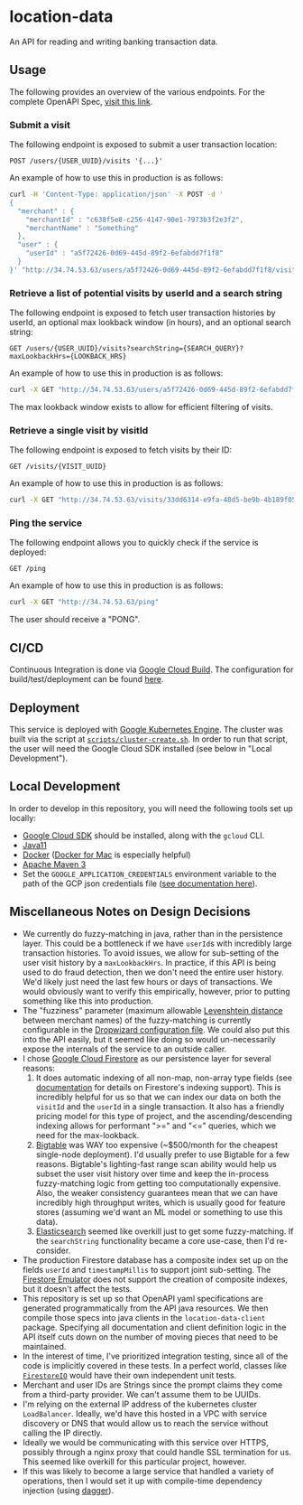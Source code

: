 # location-data
An API for reading and writing banking transaction data.

## Usage
The following provides an overview of the various endpoints.
For the complete OpenAPI Spec, [visit this link](http://34.74.53.63/swagger).

### Submit a visit
The following endpoint is exposed to submit a user transaction location: 
```
POST /users/{USER_UUID}/visits '{...}'
```

An example of how to use this in production is as follows:
```bash
curl -H 'Content-Type: application/json' -X POST -d '
{
  "merchant" : {
    "merchantId" : "c638f5e8-c256-4147-90e1-7973b3f2e3f2",
    "merchantName" : "Something"
  },
  "user" : {
    "userId" : "a5f72426-0d69-445d-89f2-6efabdd7f1f8"
  }
}' "http://34.74.53.63/users/a5f72426-0d69-445d-89f2-6efabdd7f1f8/visits"
```

### Retrieve a list of potential visits by userId and a search string
The following endpoint is exposed to fetch user transaction histories by userId, an optional max lookback window (in hours),
and an optional search string:
```
GET /users/{USER_UUID}/visits?searchString={SEARCH_QUERY}?maxLookbackHrs={LOOKBACK_HRS}
```

An example of how to use this in production is as follows:
```bash
curl -X GET "http://34.74.53.63/users/a5f72426-0d69-445d-89f2-6efabdd7f1f8/visits?searchString=Something&maxLookbackHrs=10"
```

The max lookback window exists to allow for efficient filtering of visits.

### Retrieve a single visit by visitId
The following endpoint is exposed to fetch visits by their ID:
```
GET /visits/{VISIT_UUID}
```

An example of how to use this in production is as follows:
```bash
curl -X GET "http://34.74.53.63/visits/33dd6314-e9fa-48d5-be9b-4b189f05e660"
```

### Ping the service
The following endpoint allows you to quickly check if the service is deployed:
```
GET /ping
```

An example of how to use this in production is as follows:
```bash
curl -X GET "http://34.74.53.63/ping"
```
The user should receive a "PONG".

## CI/CD
Continuous Integration is done via [Google Cloud Build](https://cloud.google.com/cloud-build).
The configuration for build/test/deployment can be found [here](cloudbuild.yaml).

## Deployment
This service is deployed with [Google Kubernetes Engine](https://cloud.google.com/kubernetes-engine).
The cluster was built via the script at [`scripts/cluster-create.sh`](scripts/cluster-create.sh).
In order to run that script, the user will need the Google Cloud SDK installed (see below in "Local Development").

## Local Development
In order to develop in this repository, you will need the following tools set up locally:

- [Google Cloud SDK](https://cloud.google.com/sdk) should be installed, along with the `gcloud` CLI.
- [Java11](https://www.oracle.com/java/technologies/javase-jdk11-downloads.html)
- [Docker](https://www.docker.com/) ([Docker for Mac](https://docs.docker.com/docker-for-mac/install/) is especially helpful)
- [Apache Maven 3](https://maven.apache.org/)
- Set the `GOOGLE_APPLICATION_CREDENTIALS` environment variable to the path of the GCP json credentials file 
([see documentation here](https://cloud.google.com/docs/authentication/getting-started)).

## Miscellaneous Notes on Design Decisions
- We currently do fuzzy-matching in java, rather than in the persistence layer. This could be a bottleneck
if we have `userId`s with incredibly large transaction histories. To avoid issues, we allow for sub-setting of
the user visit history by a `maxLookbackHrs`. In practice, if this API is being used to do fraud detection,
then we don't need the entire user history. We'd likely just need the last few hours or days of transactions. We would
obviously want to verify this empirically, however, prior to putting something like this into production.
- The "fuzziness" parameter (maximum allowable [Levenshtein distance](https://en.wikipedia.org/wiki/Levenshtein_distance)
between merchant names) of the fuzzy-matching is currently configurable in the
[Dropwizard configuration file](location-data-service/src/main/resources/locationdataservice.yaml). We could also
put this into the API easily, but it seemed like doing so would un-necessarily expose the internals of the
service to an outside caller.
- I chose [Google Cloud Firestore](https://cloud.google.com/firestore) as our persistence layer for several reasons:
   1) It does automatic indexing of all non-map, non-array type fields
      (see [documentation](https://firebase.google.com/docs/firestore/query-data/index-overview#single-field-indexes)
      for details on Firestore's indexing support). This is incredibly helpful for us so that we can index
      our data on both the `visitId` and the `userId` in a single transaction. It also has a friendly pricing model
      for this type of project, and the ascending/descending indexing allows for performant ">=" and "<=" queries,
      which we need for the max-lookback.
   2) [Bigtable](https://cloud.google.com/bigtable) was WAY too expensive (~$500/month for the cheapest single-node deployment).
      I'd usually prefer to use Bigtable for a few reasons. Bigtable's lighting-fast range scan ability would help us subset the user
      visit history over time and keep the in-process fuzzy-matching logic from getting too computationally expensive.
      Also, the weaker consistency guarantees mean that we can have incredibly high throughput writes, which
      is usually good for feature stores (assuming we'd want an ML model or something to use this data).
   3) [Elasticsearch](https://www.elastic.co) seemed like overkill just to get some fuzzy-matching. If the `searchString`
      functionality became a core use-case, then I'd re-consider.
- The production Firestore database has a composite index set up on the fields `userId` and `timestampMillis` to support
joint sub-setting. The [Firestore Emulator](https://github.com/maximelebastard/firestore-emulator-docker) does
not support the creation of composite indexes, but it doesn't affect the tests.
- This repository is set up so that OpenAPI yaml specifications are generated programmatically from the API java resources. We
then compile those specs into java clients in the `location-data-client` package. Specifying all documentation and
client definition logic in the API itself cuts down on the number of moving pieces that need to be maintained.
- In the interest of time, I've prioritized integration testing, since all of the code is implicitly covered
in these tests. In a perfect world, classes like
[`FirestoreIO`](location-data-service/src/main/java/com/current/location/persistence/FirestoreIO.java)
would have their own independent unit tests.
- Merchant and user IDs are Strings since the prompt claims they come from a third-party provider. We can't assume them
to be UUIDs.
- I'm relying on the external IP address of the kubernetes cluster `LoadBalancer`. Ideally, we'd have this hosted in a
VPC with service discovery or DNS that would allow us to reach the service without calling the IP directly.
- Ideally we would be communicating with this service over HTTPS, possibly through a nginx proxy that could handle
SSL termination for us. This seemed like overkill for this particular project, however.
- If this was likely to become a large service that handled a variety of operations,
then I would set it up with compile-time dependency injection (using [dagger](https://github.com/google/dagger)).
